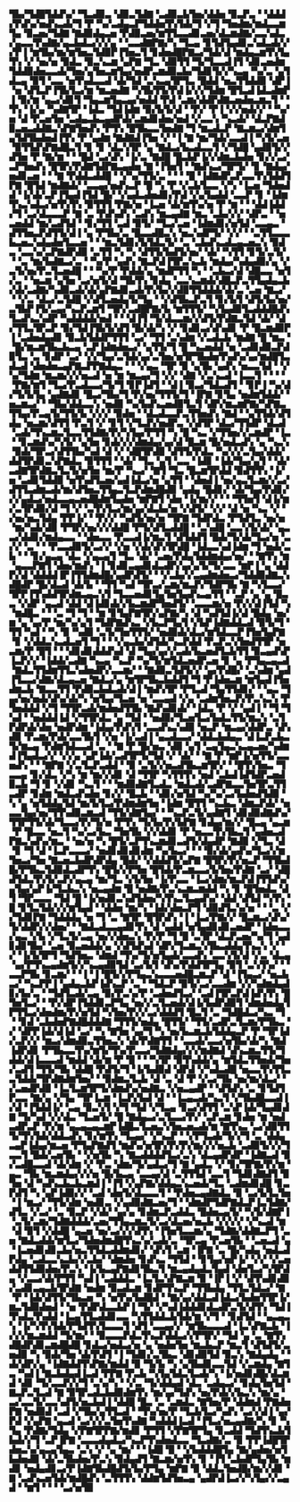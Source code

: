 ▜▙▞▜▟█▜▟▟▚▞▝▜▃▟▉▃▝▟▉▃▜▟▇▝▃▟▉▃▙▜▅▞▟▟▅▝▉▃▛▃▝▝▟▟▟▞▛▟▚▞▅▟▚▃▟▞▜▝▛▝▚▞▃▟▄▃▛▜▟▟▅▜▚▜▟▞▜▝▞▜▝▜▅▟▆▞▆▟▃▃▆▜▄▝▉▃▅▞▜▟▇▝▇▟▉▟▄▃▅▝▛▟▉▃▅▞▆▜▜▃▃▟▊▃▅▞▟▃▆▟▇▞▃▃▚▟▃▞▄▃▃▜▚▟▇▞▄▃▙▟▃▞▞▞▄▝▝▃▃▟▇▛▇▞▚▝▜▃▄▝▊▜▟▜▄▟▊▃▚▟▃▟▞▞▞▛▐▝▆▜▙▞▆▞▆▜▅▃▜▟▉▛▐▜▅▃▜▝▊▟▅▟█▛▇▃▞▜▟▞▟▝▆▟▄▃▆▜▚▜▄▜▚▝▞▝▅▞▅▝▉▟▃▝▉▃▚▃▆▝▄▛▇▝▜▃▝▟▉▜▜▝▜▞▜▃▃▟▐▜▝▟▊▃▅▟▆▜▟▟▉▟▅▃▃▟▞▜▅▞▄▜▅▃▆▜▄▞▅▟▛▃▆▟▉▃▙▞▜▟▊▜▞▞▚▃▄▝▚▞▃▝▄▜▟▃▄▝▉▜▝▃▃▝▅▜▚▟▃▃▟▝▟▞▜▟▝▃▚▃▄▜▛▜▃▝█▟▟▝▅▃▜▜▟▟▉▝▟▛▐▝▅▝▟▜▃▛▐▜▙▜▃▞▆▝▆▃▅▟▇▝▚▜▙▜▜▞▛▟▐▞▞▞▜▟▆▝█▜▃▟▐▟▃▟▆▛▐▝▉▞▆▝▄▃▞▟▊▜▝▜▄▃▆▜▄▃▄▞▅▟▟▝▛▟▝▃▆▞▟▟▛▟▇▃▅▟▅▃▆▃▜▝▝▜▚▝▐▞▄▝▚▟▇▜▛▝▐▟▃▝▜▟▐▟▆▝▉▞▙▜▞▟▝▝▛▞▝▛▐▝▞▞▅▟▞▞▝▝▚▞▅▝▟▝▛▃▅▜▅▝▃▟▄▃▙▃▄▟▛▟▞▃▆▟▊▟▅▞▅▟▝▞▃▃▚▝▚▃▟▞▝▟▃▛▇▟▉▃▅▃▟▟▇▃▚▛▇▜▅▟▚▝▛▜▚▝█▜▙▃▃▜▅▟▇▝▜▝▆▃▟▃▛▝▇▃▆▃▞▟▆▜▄▜▟▜▙▟▅▟▐▜▚▝▛▝▄▟▆▝▇▟▇▟▐▜▅▝▞▝▐▝▇▝▆▞▜▟▞▃▃▟▐▝▚▜▞▃▅▝▉▜▜▟▚▛▇▟█▃▜▝▊▝▊▝▟▃▚▜▛▝▄▝▇▟▃▞▙▃▟▃▃▜▝▞▜▟█▝▄▟▉▜▞▞▟▜▅▝▛▝▇▞▆▝▝▝█▟▝▃▞▟▚▝▐▞▃▝▇▟█▝█▃▙▛▐▞▞▟▆▃▙▟▅▝▊▞▞▃▞▃▛▜▅▟▚▝█▜▛▞▛▟▇▜▟▛▇▃▄▟▅▝▇▝▐▜▅▜▝▝▇▟▚▃▞▜▛▜▞▝▊▝▇▟▄▞▅▟▊▃▅▝▝▝▇▝▛▟▟▃▟▟█▝▝▞▚▞▜▜▞▃▝▝▝▝█▝▐▟▇▟▛▃▛▃▃▜▚▜▟▟▜▛▇▝█▜▟▝▆▟▇▟▞▝▃▃▄▞▅▟▚▃▛▝█▝▚▝▛▝▞▃▙▜▃▃▝▞▚▝▐▃▅▝▜▟▅▟▟▝▐▞▟▞▃▛▐▜▄▟▐▜▟▝█▞▝▞▄▟▃▟▅▟▊▞▛▟▝▞▄▜▄▟▟▝▃▃▛▝▊▝▐▟▆▜▚▃▚▟▃▞▅▜▚▜▚▝▉▜▜▜▝▛▇▞▅▝▐▃▅▝▟▞▆▜▚▞▅▝▛▝▆▝▝▝▟▟▐▟▟▞▜▝▃▞▟▃▃▃▛▝▇▝▃▝▛▟▚▟▚▝▃▟▚▝▆▃▄▟▇▝▆▃▝▃▙▞▞▞▝▟▛▃▝▝▅▃▅▟▟▝▆▞▃▟▜▟▝▝▊▞▜▜▝▃▟▝▉▜▞▝▜▃▞▃▅▝▐▟▆▟▊▞▅▜▟▝▃▃▄▃▝▟▜▜▅▃▛▟▜▜▞▟▐▝▄▝▛▜▙▞▃▝█▃▃▟█▃▚▝▅▃▚▟▛▜▞▝▞▞▝▝▃▜▜▃▃▃▙▃▅▃▚▟▄▟▅▜▃▃▅▝▝▝▆▃▜▟▊▞▙▜▟▃▜▞▝▃▝▃▙▟▚▃▟▃▄▃▅▃▚▝▉▟▃▝▃▃▚▞▃▛▇▟▛▟▉▝▃▜▜▝▚▝▚▝▟▜▜▞▙▟▜▞▅▞▝▟▞▝▚▜▜▝▊▜▞▃▜▞▝▝▃▝▆▞▙▟▇▃▞▃▝▝▚▞▛▝▄▟▚▝▇▃▛▟▐▜▛▃▚▃▙▝▆▟▄▞▚▟▄▟▉▞▄▝▞▃▜▞▅▞▛▃▜▃▅▟█▝▝▝▚▞▛▝▛▟▟▞▄▝▆▟▛▜▜▝▚▝▝▃▙▃▞▟▝▟█▃▃▝▅▜▞▃▝▝▅▃▆▝▄▜▅▝▃▞▅▜▞▟▝▜▙▜▚▝▊▟▄▝▃▃▚▃▆▟▞▟█▃▛▃▜▜▄▟▄▃▙▞▟▞▃▟▇▞▚▟▉▃▟▞▟▞▄▛▇▟▊▃▟▞▛▞▙▞▞▟▉▜▜▟▟▟▞▟▞▃▝▃▅▝▇▃▞▝▝▞▃▝▟▃▞▃▜▟█▝▞▟▜▃▅▟▄▜▞▜▄▝▝▞▟▜▙▃▛▃▜▝▊▞▙▜▝▟▜▞▙▞▅▞▃▜▙▛▐▜▞▃▄▞▚▃▛▃▆▜▝▜▛▞▃▟█▛▇▞▙▝▆▜▜▜▞▝▚▜▄▟▉▜▃▟▟▟█▟▚▜▃▟▚▃▚▟▛▝▚▟▟▟▟▞▅▟▝▝▝▟▐▜▝▜▞▟▃▃▆▞▞▟▜▞▛▟▇▃▜▟▝▟▞▝▟▞▜▜▃▜▛▃▛▝▉▞▜▟▐▜▙▜▞▟▜▝█▞▟▞▚▝▞▝▊▟▊▃▞▟▚▟▊▝▛▝█▃▆▟▉▛▐▝▃▟▅▟▄▟▊▝▉▃▙▜▟▟▛▜▜▜▝▃▞▝▜▜▝▃▚▟▆▝▞▃▟▃▙▝▆▟▇▝█▝▆▃▝▝█▞▆▃▆▜▙▃▙▃▄▝▃▛▐▟▆▟▅▃▞▝▄▜▜▞▜▝█▝▚▃▅▟▟▝▅▝▃▟▊▟▉▃▛▟▉▜▃▝▃▝▊▟▛▝▃▞▝▞▞▜▄▞▃▜▟▞▄▞▃▜▅▞▅▜▛▜▙▟▅▜▚▟▚▞▄▞▆▟█▜▃▟▃▟▝▟▅▟▅▃▄▛▇▃▛▛▇▟▄▃▝▝▝▞▄▃▝▜▛▝▉▝▄▜▙▝▄▟▚▝▅▃▃▜▟▝▝▞▚▞▜▟▆▝▆▃▆▞▞▞▅▃▟▝▅▝▆▝▆▃▄▞▜▝▞▞▝▟▇▝▞▃▚▃▟▝▐▃▃▜▝▝▝▝▝▛▇▞▆▜▝▜▃▞▛▃▟▃▃▞▜▞▜▝▊▛▐▟▜▝▝▟▐▝▉▃▞▜▟▃▟▜▝▝▊▛▐▝▚▞▟▞▜▞▙▜▄▝▄▟▇▟▊▝█▃▞▜▙▞▜▝▛▞▅▞▜▜▜▞▜▝▐▛▇▝▊▜▄▝▅▟▆▜▟▟▞▝▅▃▆▃▞▝▝▜▙▞▟▟▃▃▚▝▅▟▉▝▚▞▙▟▚▃▅▟▉▜▃▜▝▟▛▞▆▃▆▛▇▞▚▛▇▃▜▜▄▞▛▃▄▜▞▜▜▞▙▝▞▞▞▝▉▟▅▝▝▟▃▟▃▃▛▃▜▜▅▟▚▝▇▟▝▝▄▜▜▟▞▟▜▟▄▝▅▃▆▞▟▜▜▝▛▃▜▝▞▝▊▜▝▞▜▃▛▞▅▟▛▃▝▞▟▜▛▝▟▃▞▜▜▟▛▝▟▃▟▝▃▟▞▜▚▃▆▃▜▃▃▜▜▟▇▞▛▞▚▜▄▞▛▜▜▝▚▝█▝▚▃▝▞▜▜▅▞▞▃▆▟▛▝▐▃▝▝▊▃▆▟▚▞▚▜▞▝▄▜▅▝▊▟▞▞▞▟▆▟▄▞▄▞▟▝█▃▆▝█▞▅▟▃▟▚▝▄▝▚▃▚▝▉▟▞▜▛▃▞▟▜▜▙▞▚▟▝▟▝▞▝▟█▜▛▟▉▝▟▜▜▞▛▟▃▝▚▞▞▞▃▜▄▞▟▟▞▟▟▜▛▟▊▃▚▛▇▟▃▝▉▜▜▜▝▝▟▞▝▜▃▝▄▜▝▃▃▝▐▟▊▝▐▟▞▜▄▞▄▜▝▝▟▞▃▟▇▜▛▟▇▃▜▃▜▞▅▜▅▝▆▞▛▝▚▃▞▝▇▜▝▜▃▝█▃▆▜▛▟▟▝▉▟▜▜▚▝▐▞▅▝▃▟▊▜▟▟▉▝▅▜▚▟▜▃▅▞▄▟▐▟▃▞▅▝▄▜▜▝▝▟▅▟▐▝▅▞▄▃▜▃▆▞▞▃▞▟▜▜▃▟▆▃▟▞▆▞▟▜▅▃▜▜▄▃▜▃▛▟▆▟█▟▉▝▄▟▄▝█▟▊▞▝▟▞▜▄▞▛▟▊▞▞▞▄▟▃▞▅▟▃▃▄▃▅▟█▟▆▜▄▟▅▝▆▛▇▜▝▟▅▝▐▞▆▞▞▝▝▝▜▜▅▜▝▟▐▞▆▞▃▜▛▟▉▞▟▝▜▝▞▝▃▜▚▜▃▞▆▞▄▞▟▃▙▞▅▝▞▟▜▞▝▞▞▝▟▝▅▝▚▃▝▞▝▞▅▞▅▃▜▟▄▝▛▛▐▞▝▝▛▞▞▝▚▟▜▞▅▞▅▝▜▛▇▝▜▟▛▟▃▝▛▜▟▜▃▝▅▞▅▝▆▞▚▟▞▟▉▝▛▜▛▞▅▞▞▞▟▟█▝▛▜▞▟▜▃▟▟█▝▝▃▚▟█▝▃▃▚▜▞▟▞▝▄▃▃▞▟▟▊▞▆▟▄▃▃▝▝▟▅▃▃▝▛▃▃▟▐▞▆▃▜▝▟▜▟▟▜▝█▟▞▜▞▟▞▜▃▞▅▝▃▞▞▝▃▝▝▝▛▃▃▟▉▜▞▃▞▞▝▞▅▝▞▟▞▟▚▜▛▟█▝▐▟▃▃▚▟▐▟▆▝▜▝▅▟▞▃▙▝▝▝▊▞▄▃▄▝▟▃▝▞▄▃▄▜▝▜▃▝▟▞▝▃▅▞▛▟▄▜▟▟▆▟▄▞▅▞▝▝▇▜▚▝▆▝▄▃▃▛▇▜▝▟▅▞▆▟▚▝▐▝▊▟▊▃▄▟▊▟▃▟▛▞▄▞▄▜▞▜▞▃▃▝▆▛▐▝▄▝▟▟▛▞▟▝▟▟▟▟▐▛▐▜▜▟▆▟█▞▄▟▛▟▜▞▝▝▞▃▙▞▞▃▄▟▆▟▅▃▞▜▟▟▉▟▇▃▚▟█▟▛▝█▞▟▃▟▝▟▞▙▝▝▜▜▝▚▟▝▜▛▃▞▃▆▞▆▃▛▞▜▟▛▜▙▝▇▝▚▜▃▃▞▜▛▛▐▜▚▟▟▜▛▟▆▃▄▃▚▜▝▜▃▃▅▟▊▜▄▜▅▜▄▟▚▃▄▜▜▝▝▃▛▝▄▝▄▝█▃▃▝▞▟▛▝▄▃▟▝▟▟▝▟▐▟▊▟▞▞▙▃▆▟▛▜▅▟▜▞▝▃▃▃▆▞▅▝▛▞▞▟▐▜▟▝▚▝▆▟█▃▝▝▝▃▝▜▝▜▝▝▆▝▊▜▄▛▇▜▛▞▄▛▇▞▚▝▟▝▚▟▜▟▐▞▟▝█▟▄▝▅▞▆▝▄▝▄▞▛▝▆▞▚▞▄▜▝▜▟▛▇▟▚▃▝▞▙▃▛▜▄▜▝▞▙▛▐▟▇▟▟▃▟▝▉▜▞▜▝▜▜▝▚▟▝▝▚▝▉▝▚▟▉▝▃▜▞▜▅▜▜▜▞▝▅▟▉▟▞▟▃▞▆▜▟▃▃▛▐▜▅▜▄▛▇▝▊▝▞▟▟▃▚▃▟▃▅▜▝▜▝▝▝▞▄▃▙▞▟▜▟▞▚▃▛▟▟▝▛▃▛▃▚▜▅▟▜▜▛▝▅▃▆▞▛▝█▜▝▝▝▟▊▟▊▟▟▟▚▟▝▟▝▜▄▞▄▞▞▃▟▞▙▃▅▟▜▃▙▜▜▝▉▃▄▟▚▛▐▃▛▞▞▝▐▟▟▞▃▟▇▝▚▃▄▝▚▃▛▝▚▞▜▞▆▜▟▃▅▟▛▃▅▝▊▝▄▝▛▜▄▃▄▃▟▝▇▟▃▜▜▟▆▜▜▃▚▟▅▟▛▞▃▃▆▞▝▝▇▟▉▃▜▟▜▞▞▝▄▞▛▟█▞▝▃▚▟▆▝▄▟▐▜▃▃▞▟▇▞▟▃▄▃▅▝▇▟▃▞▄▝▆▜▛▜▙▃▙▟▟▜▝▜▝▛▐▟▅▃▆▝▆▜▄▟▐▜▅▟▆▃▙▝▇▃▃▜▜▝▛▟▉▃▙▟▃▟▞▟▐▝▆▟▚▜▛▝▛▜▃▟▝▜▄▜▜▟▊▞▝▝▄▃▝▜▄▞▅▞▅▟▞▟▚▞▟▞▚▝▅▜▄▞▜▃▅▝▅▝▃▃▄▟▝▞▄▝▃▟▆▜▅▃▛▞▛▃▚▃▚▝▛▜▅▟▟▟▝▞▜▝▜▜▛▃▟▞▆▟▅▟▜▜▙▝▇▟▚▟▊▟▞▝▐▟▃▝▛▝▞▝▄▟▐▝▝▜▝▜▚▟▝▝▅▟▟▟▐▟▝▞▜▜▛▟▃▝▄▝▜▟▝▝▅▟▉▞▜▃▅▜▃▞▙▟▃▜▜▞▆▃▚▝▃▜▛▟▛▟▞▟▅▝▅▟▛▟▆▝▐▟▄▞▛▟▚▜▝▃▃▟▚▃▚▟▉▝▅▃▛▝▆▃▄▞▟▟▛▃▝▟▚▟▉▝▛▃▆▞▛▟▞▃▃▜▙▜▝▞▅▝▐▞▃▟▐▝▄▃▟▃▃▞▝▟▟▃▙▟▄▃▝▟▐▃▛▃▙▃▜▞▆▃▄▝▛▟▆▜▟▃▃▟▝▃▝▝▇▝▛▝█▞▅▃▝▟▉▝▄▜▝▃▄▜▄▃▚▃▄▃▅▞▚▟▆▟▐▜▄▟▃▞▞▝▞▞▄▝▄▛▐▟▞▃▟▜▛▜▞▜▟▝▞▝▟▞▝▝▇▝▛▝▆▛▐▞▅▜▜▞▃▃▅▟▚▝▝▝▇▛▇▝▞▃▜▃▛▃▟▟▝▝▉▝▃▜▞▞▅▃▟▜▙▃▆▜▛▞▝▝█▜▚▜▅▃▝▜▃▃▄▝▊▞▟▃▝▞▚▝▆▝▆▞▞▟▊▝▟▝▜▜▛▝▚▜▜▜▚▝▅▟▝▃▙▟▐▟▜▟▛▃▅▟▉▃▙▝▜▝▊▝▞▟▊▝▚▃▜▝▝▝▆▟▉▟▇▜▃▟▃▝▆▟▃▟▞▃▟▛▇▃▃▜▅▜▛▃▜▜▃▟▛▝▊▟▆▝▆▟▃▟▚▟▅▝▊▞▞▝█▃▙▝▝▟▊▞▅▜▟▝▚▞▚▞▃▞▙▟▅▟▜▟▉▝▚▝▄▝▅▜▟▟▄▜▟▝▆▞▙▜▃▞▛▟▆▟▆▜▅▝▐▟▆▝█▜▜▝▚▃▙▃▝▟▆▃▛▟▞▝▅▃▃▜▄▞▅▞▜▜▚▟▉▃▆▃▟▝▜▜▞▟▇▜▄▞▝▝▚▃▛▃▜▞▄▟▇▜▝▟▊▟▉▟▇▟▚▞▜▜▛▜▜▞▟▞▜▃▃▞▛▞▜▞▅▝▛▜▚▝▜▞▙▞▛▞▙▛▇▝▊▟▄▞▆▞▞▝█▃▄▝▄▃▆▝▛▝█▃▃▝▅▃▜▝▚▞▃▞▙▃▝▜▅▜▙▝▞▞▟▟▊▝▛▝▅▃▃▜▚▜▙▃▜▝▄▟▅▃▟▛▇▃▚▟▚▞▆▃▝▝▅▞▅▝▚▝█▜▞▃▛▜▚▃▆▟▊▃▟▜▞▟▄▟▛▝▇▟▉▝▞▜▃▝▟▝▊▝▜▝▟▝▐▃▛▃▃▃▞▝▅▟▊▟▊▟▊▟▆▝▚▞▙▃▞▝▝▝▉▞▟▞▄▟▚▞▜▃▞▞▆▜▅▃▞▜▅▝▇▃▅▃▙▟▛▟▛▟▄▝█▟▞▝▞▟▟▟▜▞▄▛▇▝█▜▛▞▛▞▅▃▛▝▜▜▙▟█▞▛▜▙▃▜▟▉▟▃▟▛▜▚▝█▜▞▞▛▜▅▝█▜▟▞▛▃▆▃▃▞▙▜▅▞▛▟▇▝▃▞▝▟█▟▜▟▃▜▚▜▞▃▛▞▄▃▄▝▆▞▜▃▝▞▙▜▅▝▐▞▛▃▃▝▐▃▞▟▆▞▆▃▛▟▐▜▜▟▚▞▄▜▄▞▄▛▐▞▜▃▙▃▚▝▅▃▄▟▆▝█▝▅▟▇▞▛▃▚▃▆▃▆▟▟▝▚▝▊▝█▜▅▟▃▝▟▜▝▜▛▃▃▃▝▜▟▝█▝▐▞▅▟▊▃▚▟▜▟▅▞▚▜▚▃▜▃▄▟▚▞▝▟▟▝▟▜▟▝▚▜▚▝█▝▊▜▃▜▟▞▞▞▆▜▄▟▝▝▟▟▅▝▆▞▚▝▐▟▞▟▅▃▛▜▝▟▉▟▜▃▚▞▅▝▝▝▃▝▞▞▜▟▊▛▇▝▜▟▟▟▄▝▅▝▜▝▃▝▇▜▛▝█▜▛▟▚▝▐▝▐▃▞▛▇▞▞▝█▃▆▃▞▟▚▞▜▞▟▟▛▞▞▟▅▞▝▝▇▟▃▟▃▃▄▟▊▜▚▝▟▝▄▟▟▝▅▜▄▟▊▟▊▃▅▟▛▝▐▟▅▃▃▞▄▃▝▞▙▝▞▜▃▜▞▃▄▝▅▞▞▟▅▃▚▝▛▞▛▝▜▝█▝▃▜▛▝▟▃▛▃▅▞▚▞▜▝▄▟▊▟▊▜▙▞▝▃▅▝▉▃▅▟▟▞▄▝▞▟▜▟▚▟▝▟▛▞▜▃▆▃▚▜▙▃▟▟▄▜▚▃▚▝▞▝▞▝▐▞▙▜▛▜▝▜▟▜▅▃▝▟▆▟▝▜▚▞▜▞▅▜▄▟▞▃▃▟▚▝▃▃▚▜▞▟▝▞▃▝▟▃▄▝▄▞▛▜▚▃▄▟▆▜▞▞▚▃▄▟▉▜▟▝▃▞▙▜▝▟▚▞▛▟▟▜▛▜▄▝▉▜▝▃▚▜▚▞▝▝▃▃▛▜▙▝▊▃▆▞▝▝▐▝▐▝█▜▞▞▛▜▄▃▚▃▃▃▅▟█▃▆▃▛▝▟▝▐▜▄▃▞▝▅▃▙▃▞▝▚▃▛▛▐▝▄▟▄▃▙▛▐▟▚▃▛▝▃▝▝▜▟▃▛▝▉▜▞▃▞▃▃▟▆▝▞▞▚▟▆▟▄▟▊▞▙▞▃▝▝▜▟▜▃▟▞▃▄▝▉▞▛▃▚▞▛▝▃▟▅▟▜▃▞▝▃▟▐▜▛▃▛▟▐▟▚▜▚▝█▜▅▜▃▞▝▝▛▞▟▛▐▜▟▟▊▃▛▜▄▝▅▞▞▃▜▃▅▟▞▟▐▞▙▟▛▟▉▜▝▟▆▟▅▟▄▜▛▜▜▃▞▟▅▟▆▞▛▞▅▜▟▝▚▜▅▞▛▞▞▃▞▟▟▟▜▝█▃▜▝▃▝▜▟█▟▃▞▚▃▝▜▝▝▊▟▝▃▙▟▅▛▇▟█▟▟▟▇▝▜▜▜▞▅▟▄▝█▜▜▞▝▜▜▞▃▟▛▃▜▃▆▞▛▜▙▃▝▞▝▟▛▛▐▟▞▟▐▟▝▃▞▝▚▝▇▜▅▝▄▞▜▝▚▝▅▞▙▃▆▃▙▜▟▟▄▃▛▝▛▝▜▛▐▟▞▃▛▞▞▝▆▃▞▟▆▟▉▃▜▜▅▃▚▝▟▞▛▟▇▜▜▝▝▃▃▟▞▃▃▞▅▜▙▞▟▞▚▝▇▟▐▟▛▟▊▝▛▜▙▃▃▜▚▞▆▜▞▜▚▞▛▃▃▞▜▟▇▟▄▞▞▞▆▟▇▟▝▟▚▃▆▃▜▜▞▜▟▟▞▟▐▃▃▃▟▝▆▟▟▝▟▞▆▝▛▝█▝▝▝▚▜▛▝▉▜▚▟▟▞▄▝▆▜▟▃▜▜▅▟▞▜▅▞▃▟▜▝▜▜▞▜▙▝▟▟█▝▛▟▜▞▜▝▐▞▙▟▉▟▝▟▛▟▝▞▚▟▃▟█▝▅▃▃▜▚▜▜▃▃▜▟▟▞▜▛▟▇▟▆▜▅▞▝▝▉▟▆▃▜▃▙▝▟▝▃▝▟▝▛▝▞▃▞▜▙▝▅▞▆▞▟▃▞▝▞▃▅▟▛▟▉▝▐▃▜▃▆▜▛▜▞▟▆▟▚▞▅▟▇▃▝▞▅▃▄▟▛▝▝▟▜▟▚▝▃▝▊▜▟▜▛▃▃▝▇▞▄▝▞▜▄▝▜▛▐▃▆▝▐▃▛▞▙▟▝▟▝▝▐▃▄▃▟▞▚▃▜▝▞▜▙▟█▃▃▟▐▞▟▝▐▜▟▟▐▞▝▃▄▝▉▃▚▜▝▞▜▝▜▟▝▞▜▃▄▝▊▃▞▟▜▜▝▃▚▛▐▟▞▜▄▟▊▟▇▝▜▞▚▟▝▞▞▟▃▝▜▃▅▜▞▝█▝▇▟▄▃▞▃▜▃▃▞▛▞▝▃▛▃▆▝▊▟▅▝▆▝▅▟▃▟▛▃▛▝▛▞▆▝▄▃▄▃▄▃▆▛▐▟█▃▜▃▅▃▚▜▅▃▅▃▟▞▆▝▇▜▚▃▝▃▞▟▉▜▜▜▞▜▚▜▟▞▟▟▃▟▚▝▊▞▆▜▚▝▜▃▄▞▝▞▚▃▛▝▝▞▛▜▃▟▞▜▞▞▜▝▃▝▟▟▄▃▄▛▐▟▄▞▆▃▅▝▛▜▄▛▇▟▜▝▆▟▚▞▅▜▛▞▛▞▛▞▆▞▞▞▅▃▙▝▃▟▉▜▞▞▞▜▃▃▜▝█▟▞▃▅▜▙▝▝▞▅▜▙▝▚▝▇▃▟▟▟▟▜▃▞▃▚▝▟▃▄▟▛▟▛▝▐▟▇▃▟▝▉▞▃▟█▃▃▟▝▟▞▟▆▝▞▝▛▃▝▟▆▞▜▞▄▟▃▞▜▝▇▝▄▟▃▝▞▝▊▞▜▛▇▞▛▞▆▝▄▃▝▜▙▝▆▃▆▟▄▞▞▞▅▝█▞▙▃▄▝▃▃▄▞▟▝▃▜▜▜▟▝▃▃▜▝▜▟▊▟▇▟▜▝▉▜▅▝▟▝▚▟▚▃▙▃▙▃▆▟▐▝▐▜▝▞▄▛▇▞▟▟▄▃▚▃▅▟▞▜▃▝▃▟▆▟▊▟█▝▊▃▛▟▜▝▚▝▄▛▐▟▉▞▞▝▃▟▝▟▅▜▞▟▃▃▃▜▝▝▛▟▅▃▄▟▇▟▃▝▉▝▃▞▙▜▃▜▅▝▐▝▆▃▞▝▜▜▞▟▆▝▅▟▊▃▝▞▄▟▉▟▇▃▅▞▜▝▝▟▆▟▛▜▟▛▇▟▃▛▐▃▜▟▇▞▟▜▃▝▞▃▞▝▃▝▉▃▛▝▞▟▞▝▄▞▄▝▊▟▆▃▛▃▟▟▃▝█▟▅▃▄▜▞▝▚▜▞▟▇▛▐▝▃▜▞▃▆▞▜▟▇▟▟▟▞▃▅▞▜▜▄▃▆▃▜▞▃▞▟▃▅▞▅▃▙▝▞▞▞▞▝▞▚▃▟▝▆▝▟▝▉▜▝▞▟▟█▝▄▃▅▝▅▞▃▞▞▞▟▜▚▝▐▜▅▜▃▃▆▞▄▝▜▟▇▞▟▟▇▃▛▜▝▃▅▝▇▟▃▟▟▞▆▜▃▞▜▟▅▟▆▟█▜▚▃▚▞▃▟▞▃▝▜▛▃▄▝▛▃▅▜▙▝▝▃▅▃▟▝▄▝▐▃▅▟▊▟▊▃▙▞▅▃▜▜▟▃▟▟▆▟▊▞▝▟▚▜▝▃▆▝▐▛▇▝▃▝█▞▚▟▄▝▅▟▃▟▛▟▄▝▃▟▃▃▚▃▙▞▞▃▙▞▝▟▆▟▅▝▊▟▚▃▝▜▜▟▝▝▊▜▄▞▅▛▐▞▝▞▞▝▞▃▅▟▟▜▜▟▉▟▅▞▛▃▚▝▐▞▙▃▄▛▇▟▊▜▙▃▜▝▆▃▄▟▄▟▃▜▄▟▝▟▅▜▃▞▚▜▛▟▄▝▞▃▃▞▟▞▛▜▜▝▚▟▐▝▃▟▟▟▃▝▐▃▜▃▚▛▇▃▆▝▉▝▐▛▐▝▞▝▟▜▚▟▊▟▉▞▃▟▊▃▄▃▙▜▛▟▇▝▅▟▆▝▉▃▟▃▆▝▊▟▛▜▚▃▛▝▜▜▙▟▄▝▜▜▃▜▟▃▞▝▇▝▛▝▐▟▞▟▜▜▞▜▙▃▅▝▚▝▅▜▚▞▙▟█▟▝▝▇▞▄▞▟▟▃▟▐▟▃▞▙▟▅▜▜▛▐▞▆▃▜▟▉▟▅▟▝▝▅▝▛▟▛▟▃▃▙▛▐▝▜▞▝▞▚▟▐▟▟▟▊▟▃▟▛▃▜▞▟▜▚▝▜▟▐▜▚▟▃▜▚▟▟▝▐▃▄▜▜▃▟▟▊▃▃▝▚▜▜▟▟▃▙▜▟▞▆▝▞▜▝▝▊▟▜▟▝▝▄▃▄▃▚▝▐▞▚▜▚▜▟▞▛▜▟▜▚▜▃▃▃▜▝▟▜▝▃▃▄▞▞▝▆▜▙▃▃▃▟▝▐▃▚▛▇▃▙▝▐▞▞▞▆▃▆▟▟▝▜▞▆▞▝▝▉▃▃▃▛▟▃▜▚▃▛▟▟▃▞▞▛▜▛▞▝▜▟▝▄▝▃▝▇▜▚▟█▟▛▟▊▃▆▟█▟█▝▊▟▃▞▅▟▃▞▅▝▄▝▅▟▅▜▅▝▆▃▙▃▛▝▆▃▜▝▟▜▟▜▞▃▅▟▉▝▚▝▉▟▞▜▅▝▟▞▛▟▜▝▐▝▜▟▊▞▃▜▙▃▝▟▊▟▉▜▟▝▉▃▚▝▇▟▄▟▄▝▝▟▞▟▛▞▄▝▐▟▇▟▟▜▚▛▇▞▆▟▟▝▉▝▜▞▙▝▚▝▄▜▙▟▊▃▃▜▟▝▞▃▆▟▄▝▇▜▃▝▚▟▐▝▇▃▙▟▄▟▐▃▟▝▛▛▇▝▛▃▙▝▚▜▄▜▟▃▜▃▟▞▚▝▐▞▅▟▊▟█▞▟▃▆▟▝▟▊▝▜▞▃▃▛▞▞▜▝▃▚▞▚▝▝▞▃▝▜▞▟▟▄▟▝▟▃▝▃▟▄▃▞▝▊▟▄▜▅▜▟▝▇▃▛▃▜▃▟▝▇▝▉▜▛▃▟▃▙▟▉▟▆▜▚▝▆▞▄▞▜▟▚▝▅▞▛▟▞▞▙▃▚▝▆▞▄▝▃▞▃▃▜▞▃▃▚▟▜▞▅▃▙▟▐▝▟▟█▝█▃▝▃▝▃▆▟▃▝▇▜▅▞▛▝▟▟▆▟▝▛▇▟▅▛▇▝▅▟▉▟▝▃▟▝▞▜▙▞▄▜▜▃▟▝▝▜▚▞▅▞▛▝▜▃▙▜▃▞▚▟▚▝▃▞▞▟▐▝▄▞▛▟▝▞▄▛▇▝▄▃▟▝▃▞▞▞▃▜▅▜▚▟▇▝▚▟▟▟▐▃▟▝▐▜▃▞▅▃▄▟▇▞▚▝▊▝▚▜▄▝▛▟▇▞▜▟▄▝▞▛▇▜▛▛▇▞▆▟▊▝▛▜▜▝▞▛▇▜▛▜▄▝▊▃▟▟▝▜▟▜▚▃▙▜▙▟▞▞▜▝▃▛▐▛▇▝▃▃▃▟▄▟▃▞▚▃▛▜▚▟▅▟▃▃▝▜▃▟▇▞▃▝▉▝▛▛▐▟█▜▛▟▅▃▚▞▄▃▄▜▄▃▝▃▚▝▞▝▄▝▆▞▝▝▐▟█▝█▝▝▞▙▟▟▟█▜▄▝▇▞▄▟▅▞▅▜▙▟▅▟▉▝▟▞▃▜▙▟▅▞▛▃▚▝▉▟▄▟▜▝▇▃▆▞▅▜▚▝▊▝▐▜▝▃▙▟▛▜▄▜▙▝▆▟▊▝▅▟▄▟▊▃▞▛▐▟▇▜▙▟█▟▜▞▙▞▛▜▄▝▆▛▇▝▉▝▟▟▃▜▅▟█▞▆▞▞▟▊▝▇▝▃▟▚▃▅▜▟▞▆▟█▟▚▝▃▜▜▜▚▝▟▟▆▜▟▜▅▃▄▝▄▟▛▟▐▃▞▞▚▜▄▞▞▃▄▟▝▝▆▜▝▝▝▝▃▞▅▜▉
